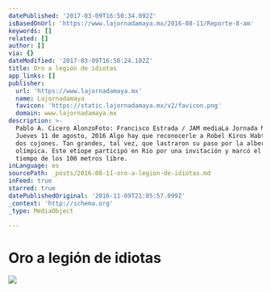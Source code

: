```yaml
---
datePublished: '2017-03-09T16:50:34.092Z'
isBasedOnUrl: 'https://www.lajornadamaya.mx/2016-08-11/Reporte-8-am'
keywords: []
related: []
author: []
via: {}
dateModified: '2017-03-09T16:50:24.102Z'
title: Oro a legión de idiotas
app_links: []
publisher:
  url: 'https://www.lajornadamaya.mx'
  name: Lajornadamaya
  favicon: 'https://static.lajornadamaya.mx/v2/favicon.png'
  domain: www.lajornadamaya.mx
description: >-
  Pablo A. Cicero AlonzoFoto: Francisco Estrada / JAM mediaLa Jornada Maya
  Jueves 11 de agosto, 2016 Algo hay que reconocerle a Robel Kiros Habte: sus
  dos cojones. Tan grandes, tal vez, que lastraron su paso por la alberca
  olímpica. Este etíope participó en Río por una invitación y marcó el peor
  tiempo de los 100 metros libre.
inLanguage: es
sourcePath: _posts/2016-08-11-oro-a-legion-de-idiotas.md
inFeed: true
starred: true
datePublishedOriginal: '2016-11-09T21:05:57.099Z'
_context: 'http://schema.org'
_type: MediaObject

---
```

# Oro a legión de idiotas
![](https://the-grid-user-content.s3-us-west-2.amazonaws.com/0c37016d-829b-4c6f-ad31-942b807a72ec.png)